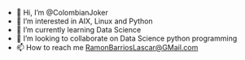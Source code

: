 - 👋 Hi, I’m @ColombianJoker
- 👀 I’m interested in AIX, Linux and Python
- 🌱 I’m currently learning Data Science
- 💞️ I’m looking to collaborate on Data Science python programming
- 📫 How to reach me RamonBarriosLascar@GMail.com

<!---
ColombianJoker/ColombianJoker is a ✨ special ✨ repository because its `README.md` (this file) appears on your GitHub profile.
You can click the Preview link to take a look at your changes.
--->
